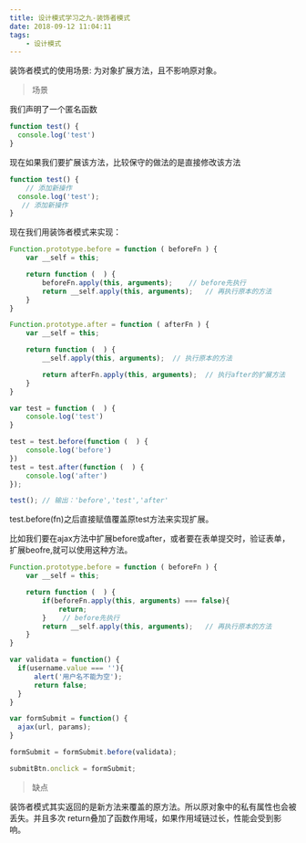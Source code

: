 ```yaml
---
title: 设计模式学习之九-装饰者模式
date: 2018-09-12 11:04:11
tags:
	- 设计模式
---
```

装饰者模式的使用场景: 为对象扩展方法，且不影响原对象。
<!--more-->

> 场景

我们声明了一个匿名函数

```javascript
function test() {
  console.log('test')
}
```

现在如果我们要扩展该方法，比较保守的做法的是直接修改该方法

```javascript
function test() {
    // 添加新操作
  console.log('test');
   // 添加新操作
}
```

现在我们用装饰者模式来实现：
```javascript
Function.prototype.before = function ( beforeFn ) {
    var __self = this;

    return function (  ) {
        beforeFn.apply(this, arguments);    // before先执行
        return __self.apply(this, arguments);   // 再执行原本的方法
    }
}

Function.prototype.after = function ( afterFn ) {
    var __self = this;

    return function (  ) {
        __self.apply(this, arguments);  // 执行原本的方法

        return afterFn.apply(this, arguments);  // 执行after的扩展方法
    }
}

var test = function (  ) {
    console.log('test')
}

test = test.before(function (  ) {
    console.log('before')
})
test = test.after(function (  ) {
    console.log('after')
});

test(); // 输出：'before','test','after'
```

test.before(fn)之后直接赋值覆盖原test方法来实现扩展。

比如我们要在ajax方法中扩展before或after，或者要在表单提交时，验证表单，扩展beofre,就可以使用这种方法。

```javascript
Function.prototype.before = function ( beforeFn ) {
    var __self = this;

    return function (  ) {
        if(beforeFn.apply(this, arguments) === false){
            return;
        }    // before先执行
        return __self.apply(this, arguments);   // 再执行原本的方法
    }
}

var validata = function() {
  if(username.value === ''){
      alert('用户名不能为空');
      return false;
  }
}

var formSubmit = function() {
  ajax(url, params);
}

formSubmit = formSubmit.before(validata);

submitBtn.onclick = formSubmit;
```

> 缺点

装饰者模式其实返回的是新方法来覆盖的原方法。所以原对象中的私有属性也会被丢失。并且多次
return叠加了函数作用域，如果作用域链过长，性能会受到影响。